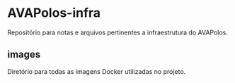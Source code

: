 # AVAPolos-infra
Repositório para notas e arquivos pertinentes a infraestrutura do AVAPolos.

## images
Diretório para todas as imagens Docker utilizadas no projeto.
